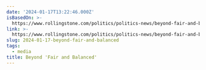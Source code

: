 ```yaml
---
date: '2024-01-17T13:22:46.000Z'
isBasedOn: >-
  https://www.rollingstone.com/politics/politics-news/beyond-fair-and-balanced-233659/
link: >-
  https://www.rollingstone.com/politics/politics-news/beyond-fair-and-balanced-233659/
slug: 2024-01-17-beyond-fair-and-balanced
tags:
  - media
title: Beyond 'Fair and Balanced'
---
```


